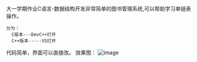 大一学期作业C语言-数据结构开发非常简单的图书管理系统,可以帮助学习单链表操作。
```
分为：
  C版本---DevC++打开
  C++版本-----VS打开
```
代码简单，界面可以直接改。
效果图：
![image](https://img2018.cnblogs.com/blog/1469292/201902/1469292-20190226140805705-681505428.png)
